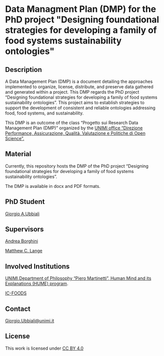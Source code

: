 # Data Managment Plan (DMP) for the PhD project "Designing foundational strategies for developing a family of food systems sustainability ontologies"

## Description

A Data Management Plan (DMP) is a document detailing the approaches implemented to organize, license, distribute, and preserve data gathered and generated within a project. This DMP regards the PhD project “Designing foundational strategies for developing a family of food systems sustainability ontologies”. This project aims to establish strategies to support the development of consistent and reliable ontologies addressing food, food systems, and sustainability.

This DMP is an outcome of the class “Progetto sui Research Data Management Plan (DMP)” organized by the [UNIMI office “Direzione Performance, Assicurazione, Qualità, Valutazione e Politiche di Open Science”.](https://www.unimi.it/it/ugov/ou-structure/direzione-performance-assicurazione-qualita-valutazione-e-politiche-di-open-science) 


## Material

Currently, this repository hosts the DMP of the PhD project “Designing foundational strategies for developing a family of food systems sustainability ontologies”.

The DMP is available in docx and PDF formats.


##  PhD Student 

[Giorgio A.Ubbiali](https://orcid.org/0000-0001-7872-1770)


##  Supervisors

[Andrea Borghini](https://orcid.org/0000-0002-2239-1482)

[Matthew C. Lange](https://orcid.org/0000-0002-6148-7962)


## Involved Institutions

[UNIMI](https://www.unimi.it/it),[Department of Philosophy “Piero Martinetti”, Human Mind and its Explanations (HUME) program](https://dipafilo.unimi.it/it/didattica/offerta-formativa/dottorati/dottorato-human-mind-and-its-explanations-language-brain-and-reasoning).

[IC-FOODS](https://www.ic-foods.org/)


## Contact

Giorgio.Ubbiali@unimi.it


## License
This work is licensed under [CC BY 4.0 ](https://creativecommons.org/licenses/by/4.0/)
